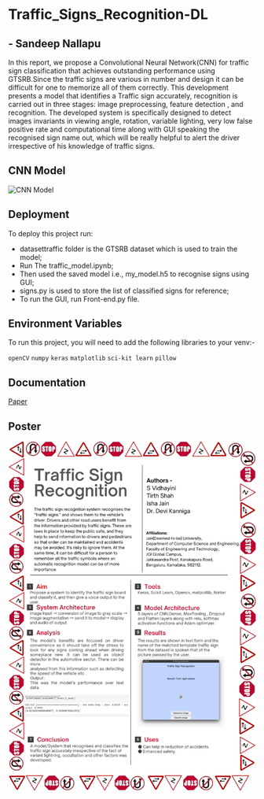 # Traffic_Signs_Recognition-DL

## - Sandeep Nallapu




In this report, we propose a Convolutional Neural Network(CNN) for traffic sign classification that achieves outstanding performance using GTSRB.Since the traffic signs are various in number and design it can be difficult for one to memorize all of them correctly. This development presents a model that identifies a Traffic sign accurately, recognition is carried out in three stages: image preprocessing, feature detection , and recognition. The developed system is specifically designed to detect images invariants in viewing angle, rotation, variable lighting, very low false positive rate and computational time along with GUI speaking the recognised sign name out, which will be really helpful to alert the driver irrespective of his knowledge of traffic signs.

## CNN Model

![CNN Model](https://miro.medium.com/max/2000/1*lXdNveKOPqjTfnRXfQlNRA.png)

  

  
## Deployment

To deploy this project run:
 - datasettraffic folder is the GTSRB dataset which is used to train the model;
 - Run The traffic_model.ipynb;
 - Then used the saved model i.e., my_model.h5 to recognise signs using GUI;
 - signs.py is used to store the list of classified signs for reference;
 - To run the GUI, run Front-end.py file.

  

  
## Environment Variables

To run this project, you will need to add the following libraries to your venv:-

`openCV`
`numpy`
`keras`
`matplotlib`
`sci-kit learn`
`pillow`



  
## Documentation

[Paper](https://drive.google.com/file/d/1C10Q-j7xY_xvWS1HOjBseLBifBErEx2j/view?usp=sharing)

## Poster

![Poster](https://github.com/Mini-Project-Jain-University/Traffic-Sign-Recognition/blob/main/Traffic%20Sign%20Recognition.png)


  
